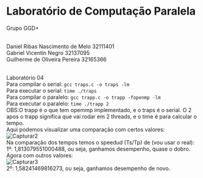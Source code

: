 # Laboratório de Computação Paralela

Grupo GGD+

<br>Daniel Ribas Nascimento de Melo 32111401
<br>Gabriel Vicentin Negro 32137095
<br>Guilherme de Oliveira Pereira 32165366

<br>Laboratório 04
<br>Para compilar o serial: ```gcc traps.c -o traps -lm```
<br>Para executar o serial: ```time ./traps```
<br>Para compilar o paralelo: ```gcc trapp.c -o trapp -fopenmp -lm```
<br>Para executar o paralelo: ```time ./trapp 2```
<br>OBS:O trapp é o que tem opemmp implementado, e o traps é o serial. O 2 apos o trapp significa que vai rodar em 2 threads, e o time é para calcular o tempo.
<br>Aqui podemos visualizar uma comparação com certos valores:
<br>![Capturar2](https://user-images.githubusercontent.com/83314109/232786280-011fb658-cda4-4dda-bd05-e094cb6e06e6.PNG)
<br>Na comparação dos tempos temos o speedud (Ts/Tp) de (vou usar o real): 
<br>1º: 1,813079551000488, ou seja, ganhamos desempenho, quase o dobro.
<br>Agora com outros valores:
<br>![Capturar3](https://user-images.githubusercontent.com/83314109/232786415-113a185c-c0e1-4674-b495-c555c5059f35.PNG)
<br>2º: 1,58241469816273, ou seja, ganhamos desempenho de novo.
